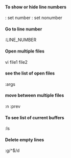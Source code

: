 #### To show or hide line numbers
: set number
: set nonumber

#### Go to line number
:LINE_NUMBER

#### Open multiple files
vi file1 file2

#### see the list of open files
:args

#### move between multiple files
:n
:prev

#### To see list of current buffers
:ls

#### Delete empty lines
:g/^$/d
